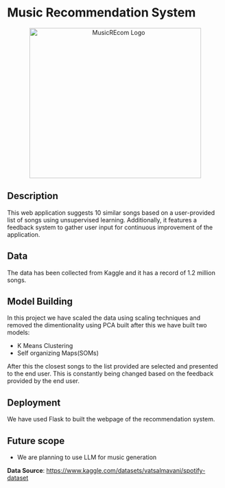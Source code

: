 # Music Recommendation System
<p align="center">
<img src="data/Music.png" width="400" height="350" title="Music" alt="MusicREcom Logo">
</p>

## Description

This web application suggests 10 similar songs based on a user-provided list of songs using unsupervised learning. Additionally, it features a feedback system to gather user input for continuous improvement of the application.

## Data

The data has been collected from Kaggle and it has a record of 1.2 million songs.


## Model Building
In this project we have scaled the data using scaling techniques and removed the dimentionality using PCA built after this we have built two models:
- K Means Clustering
- Self organizing Maps(SOMs)

After this the closest songs to the list provided are selected and presented to the end user. This is constantly being changed based on the feedback provided by the end user.

## Deployment

We have used Flask to built the webpage of the recommendation system.

## Future scope

- We are planning to use LLM for music generation







**Data Source**: https://www.kaggle.com/datasets/vatsalmavani/spotify-dataset
